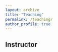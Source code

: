 ```yaml
---
layout: archive
title: "Teaching"
permalink: /teaching/
author_profile: true
---
```


## Instructor




<!-- 
{% include base_path %}

{% for post in site.teaching reversed %}
  {% include archive-single.html %}
{% endfor %} -->
